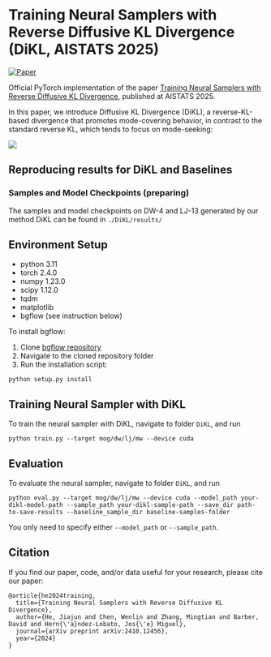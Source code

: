 # Training Neural Samplers with Reverse Diffusive KL Divergence (DiKL, AISTATS 2025)


[![Paper](https://img.shields.io/badge/paper-arxiv.2410.12456-B31B1B.svg)](https://arxiv.org/abs/2410.12456)



Official PyTorch implementation of the paper [Training Neural Samplers with Reverse Diffusive KL Divergence](https://arxiv.org/abs/2410.12456), published at AISTATS 2025.

In this paper, we introduce Diffusive KL Divergence (DiKL), a reverse-KL-based divergence that promotes mode-covering behavior, in contrast to the standard reverse KL, which tends to focus on mode-seeking:

![](./assets/compare_crop.gif)

## Reproducing results for DiKL and Baselines
### Samples and Model Checkpoints (preparing)
The samples and model checkpoints on DW-4 and LJ-13 generated by our method DiKL can be found in `./DiKL/results/`

## Environment Setup
- python 3.11
- torch 2.4.0
- numpy 1.23.0
- scipy 1.12.0
- tqdm
- matplotlib
- bgflow (see instruction below)
  
To install bgflow:
1. Clone [bgflow repository](https://github.com/noegroup/bgflow)
2. Navigate to the cloned repository folder
3. Run the installation script:
```
python setup.py install
```

## Training Neural Sampler with DiKL

To train the neural sampler with DiKL, navigate to folder ```DiKL```, and run
```
python train.py --target mog/dw/lj/mw --device cuda
```

## Evaluation

To evaluate the neural sampler, navigate to folder ```DiKL```, and run

```
python eval.py --target mog/dw/lj/mw --device cuda --model_path your-dikl-model-path --sample_path your-dikl-sample-path --save_dir path-to-save-results --baseline_sample_dir baseline-samples-folder
```
You only need to specify either ```--model_path``` or ```--sample_path```.


## Citation

If you find our paper, code, and/or data useful for your research, please cite our paper:

```
@article{he2024training,
  title={Training Neural Samplers with Reverse Diffusive KL Divergence},
  author={He, Jiajun and Chen, Wenlin and Zhang, Mingtian and Barber, David and Hern{\'a}ndez-Lobato, Jos{\'e} Miguel},
  journal={arXiv preprint arXiv:2410.12456},
  year={2024}
}
```
